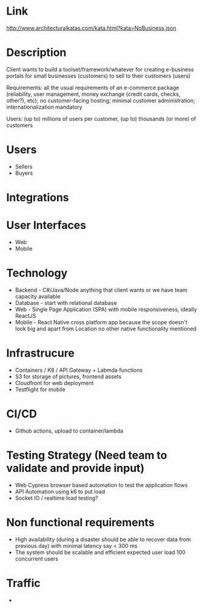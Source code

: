 # Link
http://www.architecturalkatas.com/kata.html?kata=NoBusiness.json

# Description

Client wants to build a toolset/framework/whatever for creating e-business portals for small businesses (customers) to sell to their customers (users)

Requirements: all the usual requirements of an e-commerce package (reliability, user management, money exchange (credit cards, checks, other?), etc); no customer-facing hosting; minimal customer administration; internationalization mandatory

Users: (up to) millions of users per customer, (up to) thousands (or more) of customers


# Users
- Sellers
- Buyers

# Integrations


# User Interfaces
- Web
- Mobile

# Technology
- Backend - C#/Java/Node anything that client wants or we have team capacity available
- Database - start with relational database
- Web - Single Page Application (SPA) with mobile responsiveness, ideally ReactJS
- Mobile - React Native cross platform app because the scope doesn't look big and apart from Location no other native functionality mentioned

# Infrastrucure
- Containers / K8 / API Gateway + Labmda functions
- S3 for storage of pictures, frontend assets
- Cloudfront for web deployment
- Testflight for mobile

# CI/CD
- Github actions, upload to container/lambda

# Testing Strategy (Need team to validate and provide input)
- Web Cypress browser based automation to test the application flows
- API Automation using k6 to put load
- Socket IO / realtime load testing?

# Non functional requirements
- High availability (during a disaster should be able to recover data from previous day) with minimal latency say < 300 ms
- The system should be scalable and efficient expected user load 100 concurrent users

# Traffic
- 



